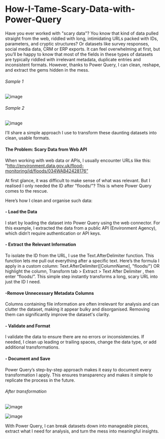 # How-I-Tame-Scary-Data-with-Power-Query

Have you ever worked with "scary data"? You know that kind of data pulled straight from the web, riddled with long, intimidating URLs packed with IDs, parameters, and cryptic structures? Or datasets like survey responses, social media data, CRM or ERP exports. It can feel overwhelming at first, but you’ll be happy to know that most of the fields in these types of datasets are typically riddled with irrelevant metadata, duplicate entries and inconsistent formats. However, thanks to Power Query, I can clean, reshape, and extract the gems hidden in the mess.

###### *Sample 1*
![image](https://github.com/user-attachments/assets/ae8606e3-9e7f-46de-8984-d334d3c7f309)

###### *Sample 2* 
![image](https://github.com/user-attachments/assets/ba3df96e-3cf0-4990-9ce8-ec65f6ea3ce6)


I’ll share a simple approach I use to transform these daunting datasets into clean, usable formats.

#### The Problem: Scary Data from Web API

When working with web data or APIs, I usually encounter URLs like this: “http://environment.data.gov.uk/flood-monitoring/id/floods/034WAB42428176”

At first glance, it was difficult to make sense of what was relevant. But I realised I only needed the ID after "floods/"? This is where Power Query comes to the rescue.

Here’s how I clean and organise such data:

#### - Load the Data

I start by loading the dataset into Power Query using the web connector. For this example, I extracted the data from a public API (Environment Agency), which didn’t require authentication or API keys.

#### - Extract the Relevant Information

To isolate the ID from the URL, I use the Text.AfterDelimiter function. This function lets me pull out everything after a specific text. Here’s the formula I apply in a custom column: Text.AfterDelimiter([ColumnName], "floods/") OR highlight the column, Transform tab > Extract > Text After Delimiter , then enter “floods/”. This simple step instantly transforms a long, scary URL into just the ID I need.

#### -Remove Unnecessary Metadata Columns

Columns containing file information are often irrelevant for analysis and can clutter the dataset, making it appear bulky and disorganised. Removing them can significantly improve the dataset's clarity.

#### - Validate and Format
I validate the data to ensure there are no errors or inconsistencies. If needed, I clean up leading or trailing spaces, change the data type, or add additional transformations.

#### - Document and Save

Power Query’s step-by-step approach makes it easy to document every transformation I apply. This ensures transparency and makes it simple to replicate the process in the future.

###### *After transformation*
![image](https://github.com/user-attachments/assets/2b1e29c8-e6d8-44bc-8d8d-415fc41cb5ac)


![image](https://github.com/user-attachments/assets/cff3bf2e-fa44-4582-8f17-4f5775519db4)

With Power Query, I can break datasets down into manageable pieces, extract what I need for analysis, and turn the mess into meaningful insights.
